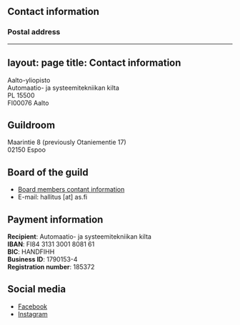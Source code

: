 ## Contact information
### Postal address
---
layout: page
title: Contact information
---
Aalto-yliopisto<br>
Automaatio- ja systeemitekniikan kilta<br>
PL 15500<br>
FI00076 Aalto<br>

## Guildroom
Maarintie 8 (previously Otaniementie 17)<br>
02150 Espoo

## Board of the guild
* [Board members contant information](as.fi/english/guild.html)
* E-mail: hallitus [at] as.fi

## Payment information
**Recipient**: Automaatio- ja systeemitekniikan kilta<br>
**IBAN**: FI84 3131 3001 8081 61<br>
**BIC**: HANDFIHH<br>
**Business ID**: 1790153-4<br>
**Registration number**: 185372

## Social media
* [Facebook](https://www.facebook.com/Automaatio-ja-systeemitekniikan-kilta-200813459931156/)
* [Instagram](https://www.instagram.com/askilta/)
